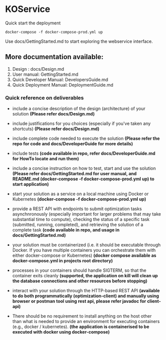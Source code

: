 # KOService

Quick start the deployment

```
docker-compose -f docker-compose-prod.yml up
```

Use docs/GettingStarted.md to start exploring the webservice interface.

## More documentation available:

1. Design : docs/Design.md
2. User manual: GettingStarted.md
3. Quick Developer Manual: DevelopersGuide.md
4. Quick Deployment Manual: DeploymentGuide.md

### Quick reference on deliverables

* include a concise description of the design (architecture) of your solution  **(Please refer docs/Design.md)**

* include justifications for you choices (especially if you've taken any shortcuts) **(Please refer docs/Design.md)**

* include complete code needed to execute the solution **(Please refer the repo for code and docs/DeveloperGuide for more details)**

* include tests **(code available in repo, refer docs/DeveloperGuide.md for HowTo locate and run them)**

* include a concise instruction on how to test, start and use the solution **(Please refer docs/GettingStarted.md for user manual, and README.md (docker-compose -f docker-compose-prod.yml up) to start application)**

* start your solution as a service on a local machine using Docker or Kubernetes 
**(docker-compose -f docker-compose-prod.yml up)**

* provide a REST API with endpoints to submit optimization tasks asynchnronously (especially important for larger problems that may take substantial time to compute), checking the status of a specific task (submitted, running, completed), and retrieving the solution of a complete task
**(code available in repo, and usage in docs/GettingStarted.md)**

* your solution must be containerized (i.e. it should be executable through Docker. If you have multiple containers you can orchestrate them with either docker-compose or Kubernetes)
**(docker compose available as docker-compose.yml in projects root directory)**

* processes in your containers should handle SIGTERM, so that the container exits cleanly
**(supported, the application on kill will clean up the database connections and other resources before stopping)**

* interact with your solution through the HTTP-based REST API
**(available to do both programmatically (optimization-client) and manually using browser or postman tool using rest api, please refer javadoc for client-api)**

* There should be no requirement to install anything on the host other than what is needed to provide an environment for executing containers (e.g., docker / kubernetes).
**(the application is containerised to be executed with docker using docker-compose)**


